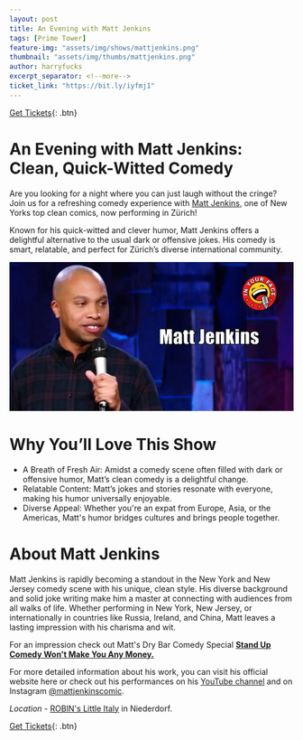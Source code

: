 ```yaml
---
layout: post
title: An Evening with Matt Jenkins
tags: [Prime Tower]
feature-img: "assets/img/shows/mattjenkins.png"
thumbnail: "assets/img/thumbs/mattjenkins.png"
author: harryfucks
excerpt_separator: <!--more-->
ticket_link: "https://bit.ly/iyfmj1"
---
```


[Get Tickets]({{page.ticket_link}}){: .btn}

# An Evening with Matt Jenkins: Clean, Quick-Witted Comedy

Are you looking for a night where you can just laugh without the cringe? Join us for a refreshing comedy experience with [Matt Jenkins](https://www.instagram.com/mattjenkinscomic/), one of New Yorks top clean comics, now performing in Zürich!

Known for his quick-witted and clever humor, Matt Jenkins offers a delightful alternative to the usual dark or offensive jokes. His comedy is smart, relatable, and perfect for Zürich’s diverse international community.

![Matt Jenkins](/assets/img/shows/mattjenkins.png)

# Why You’ll Love This Show

- A Breath of Fresh Air: Amidst a comedy scene often filled with dark or offensive humor, Matt’s clean comedy is a delightful change.
- Relatable Content: Matt’s jokes and stories resonate with everyone, making his humor universally enjoyable.
- Diverse Appeal: Whether you're an expat from Europe, Asia, or the Americas, Matt's humor bridges cultures and brings people together.

# About Matt Jenkins

Matt Jenkins is rapidly becoming a standout in the New York and New Jersey comedy scene with his unique, clean style. His diverse background and solid joke writing make him a master at connecting with audiences from all walks of life. Whether performing in New York, New Jersey, or internationally in countries like Russia, Ireland, and China, Matt leaves a lasting impression with his charisma and wit.

For an impression check out Matt's Dry Bar Comedy Special **[Stand Up Comedy Won't Make You Any Money.](https://www.youtube.com/watch?v=tVEofLWbXVs)**

For more detailed information about his work, you can visit his official website here or check out his performances on his [YouTube channel](https://www.youtube.com/@mattjenkinscomic)​ and on Instagram [@mattjenkinscomic](https://www.instagram.com/mattjenkinscomic/).

*Location* - [ROBIN's Little Italy](https://maps.app.goo.gl/Qv5CdxnGUgyVaZ1s8) in Niederdorf.

[Get Tickets]({{page.ticket_link}}){: .btn}
